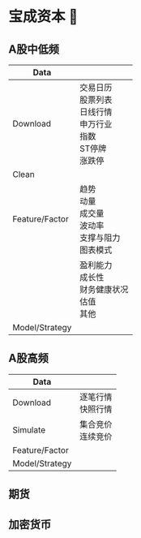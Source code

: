 # 宝成资本 🧙

<!--
🙋‍♀️ BAOCHENG CAPITAL
🌈 Contribution guidelines - how can the community get involved?
👩‍💻 Useful resources - where can the community find your docs? Is there anything else the community should know?
 Fun facts - what does your team eat for breakfast?
🧙 Remember, you can do mighty things with the power of [Markdown](https://docs.github.com/github/writing-on-github/getting-started-with-writing-and-formatting-on-github/basic-writing-and-formatting-syntax)
-->

## A股中低频

| Data           |                                                              |
| -------------- | ------------------------------------------------------------ |
| Download       | 交易日历<br />股票列表<br />日线行情<br />申万行业<br />指数<br />ST停牌<br />涨跌停 |
| Clean          |                                                              |
| Feature/Factor | 趋势<br />动量<br />成交量<br />波动率<br />支撑与阻力<br />图表模式 |
|                | 盈利能力<br />成长性<br />财务健康状况<br />估值<br />其他   |
| Model/Strategy |                                                              |

## A股高频

| Data           |                        |
| -------------- | ---------------------- |
| Download       | 逐笔行情<br />快照行情 |
| Simulate       | 集合竞价<br />连续竞价 |
| Feature/Factor |                        |
| Model/Strategy |                        |

## 期货

## 加密货币
